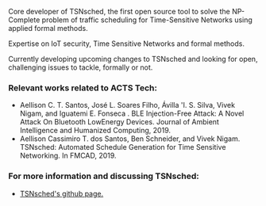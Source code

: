 Core developer of TSNsched, the first open source tool to solve the NP-Complete problem of traffic scheduling for Time-Sensitive Networks using applied formal methods.

Expertise on IoT security, Time Sensitive Networks and formal methods.

Currently developing upcoming changes to TSNsched and looking for open, challenging issues to tackle, formally or not. 

### Relevant works related to ACTS Tech:

 - Aellison C. T. Santos, José L. Soares Filho, Ávilla \'I. S. Silva, Vivek Nigam, and Iguatemi E. Fonseca . BLE Injection-Free Attack: A Novel Attack On Bluetooth LowEnergy Devices. Journal of Ambient Intelligence and Humanized Computing, 2019.
 - Aellison Cassimiro T. dos Santos, Ben Schneider, and Vivek Nigam. TSNsched: Automated Schedule Generation for Time Sensitive Networking. In FMCAD, 2019.
 
### For more information and discussing TSNsched:
 - [TSNsched's github page.](https://github.com/ACassimiro/TSNsched) 

